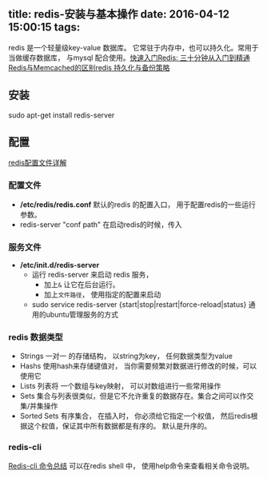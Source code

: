 title: redis-安装与基本操作
date: 2016-04-12 15:00:15
tags:
---


redis 是一个轻量级key-value 数据库。 它常驻于内存中，也可以持久化。常用于当做缓存数据库， 与mysql 配合使用。[快速入门][快速入门][Redis: 三十分钟从入门到精通][三十分钟从入门到精通]
[Redis与Memcached的区别][与Memcached不同][redis 持久化与备份策略][redis 持久化与备份策略]
## 安装
sudo apt-get install redis-server

## 配置
[redis配置文件详解][redis配置文件详解]
### 配置文件
+ **/etc/redis/redis.conf**
    默认的redis 的配置入口， 用于配置redis的一些运行参数。
+ redis-server "conf path"
    在启动redis的时候，传入

### 服务文件
+ **/etc/init.d/redis-server**
    * 运行 redis-server 来启动 redis 服务， 
        - 加上`&` 让它在后台运行。
        - 加上`文件路径`， 使用指定的配置来启动
    * sudo service redis-server {start|stop|restart|force-reload|status}
        通用的ubuntu管理服务的方式

### redis 数据类型
+ Strings
    一对一 的存储结构， 以string为key， 任何数据类型为value
+ Hashs
    使用hash来存储键值对， 当你需要频繁对数据进行修改的时候，可以使用它
+ Lists
    列表将 一个数组与key映射， 可以对数组进行一些常用操作
+ Sets
    集合与列表很类似，但是它不允许重复的数据存在。集合之间可以作交集/并集操作
+ Sorted Sets
    有序集合， 在插入时， 你必须给它指定一个权值， 然后redis根据这个权值，保证其中所有数据都是有序的。 默认是升序的。    

### redis-cli
[Redis-cli 命令总结][Redis-cli 命令总结]
可以在redis shell 中， 使用help命令来查看相关命令说明。


[快速入门]:http://www.yiibai.com/redis/redis_quick_guide.html
[三十分钟从入门到精通]:http://www.ituring.com.cn/article/668
[Redis-cli 命令总结]:http://blog.chinaunix.net/uid-25691489-id-5185847.html
[与Memcached不同]:http://blog.csdn.net/tonysz126/article/details/8280696/
[redis 持久化与备份策略]:http://blog.csdn.net/is_zhoufeng/article/details/10210353
[redis配置文件详解]:http://running.iteye.com/blog/2065351
